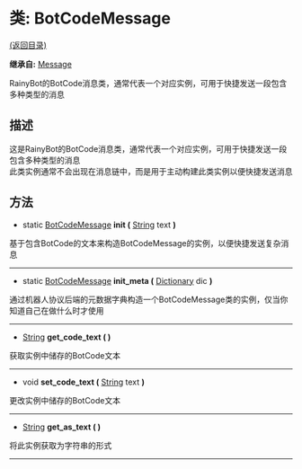 # 类: BotCodeMessage  
[(返回目录)](README.md)  
  
**继承自:** [Message](Message.md)  
  
RainyBot的BotCode消息类，通常代表一个对应实例，可用于快捷发送一段包含多种类型的消息  
  
## 描述  
  
这是RainyBot的BotCode消息类，通常代表一个对应实例，可用于快捷发送一段包含多种类型的消息   
此类实例通常不会出现在消息链中，而是用于主动构建此类实例以便快捷发送消息  
  
## 方法 
  
- static [BotCodeMessage](BotCodeMessage.md) **init (** [String](https://docs.godotengine.org/en/latest/classes/class_string.html) text **)**  
  
基于包含BotCode的文本来构造BotCodeMessage的实例，以便快捷发送复杂消息  
  
---  
  
- static [BotCodeMessage](BotCodeMessage.md) **init_meta (** [Dictionary](https://docs.godotengine.org/en/latest/classes/class_dictionary.html) dic **)**  
  
通过机器人协议后端的元数据字典构造一个BotCodeMessage类的实例，仅当你知道自己在做什么时才使用  
  
---  
  
- [String](https://docs.godotengine.org/en/latest/classes/class_string.html) **get_code_text ( )**  
  
获取实例中储存的BotCode文本  
  
---  
  
- void **set_code_text (** [String](https://docs.godotengine.org/en/latest/classes/class_string.html) text **)**  
  
更改实例中储存的BotCode文本  
  
---  
  
- [String](https://docs.godotengine.org/en/latest/classes/class_string.html) **get_as_text ( )**  
  
将此实例获取为字符串的形式  
  
---  
  

